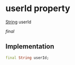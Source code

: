 


# userId property






[String](https://api.flutter.dev/flutter/dart-core/String-class.html) userId
  
_final_






## Implementation

```dart
final String userId;


```







